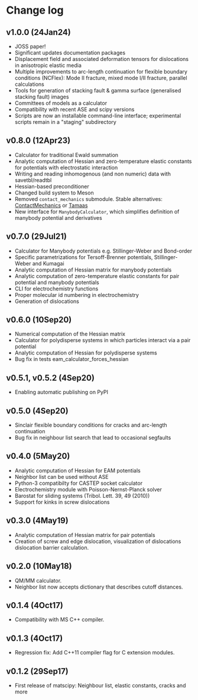Change log
==========

v1.0.0 (24Jan24)
-------------------------

- JOSS paper!
- Significant updates documentation packages
- Displacement field and associated deformation tensors for dislocations in anisotropic elastic media
- Multiple improvements to arc-length continuation for flexible boundary conditions (NCFlex): Mode II fracture,
  mixed mode I/II fracture, parallel calculations
- Tools for generation of stacking fault & gamma surface (generalised stacking fault) images
- Committees of models as a calculator
- Compatibility with recent ASE and scipy versions
- Scripts are now an installable command-line interface; experimental scripts remain in a "staging" subdirectory

v0.8.0 (12Apr23) 
----------------

- Calculator for traditional Ewald summation 
- Analytic computation of Hessian and zero-temperature elastic constants for potentials with electrostatic interaction
- Writing and reading inhomogenous (and non numeric) data with savetbl/readtbl
- Hessian-based preconditioner
- Changed build system to Meson
- Removed `contact_mechanics` submodule. Stable alternatives:
  [ContactMechanics](https://github.com/ContactEngineering/ContactMechanics) or
  [Tamaas](https://gitlab.com/tamaas/tamaas)
- New interface for `ManybodyCalculator`, which simplifies definition of
  manybody potential and derivatives

v0.7.0 (29Jul21)
----------------

- Calculator for Manybody potentials e.g. Stillinger-Weber and Bond-order
- Specific parametrizations for Tersoff-Brenner potentials, Stillinger-Weber and Kumagai 
- Analytic computation of Hessian matrix for manybody potentials
- Analytic computation of zero-temperature elastic constants for pair potential and manybody potentials
- CLI for electrochemistry functions
- Proper molecular id numbering in electrochemistry
- Generation of dislocations

v0.6.0 (10Sep20)
----------------

- Numerical computation of the Hessian matrix 
- Calculator for polydisperse systems in which particles interact via a pair potential 
- Analytic computation of Hessian for polydisperse systems
- Bug fix in tests eam_calculator_forces_hessian 

v0.5.1, v0.5.2 (4Sep20)
-----------------------

- Enabling automatic publishing on PyPI

v0.5.0 (4Sep20)
---------------

- Sinclair flexible boundary conditions for cracks and arc-length continuation
- Bug fix in neighbour list search that lead to occasional segfaults

v0.4.0 (5May20)
---------------

- Analytic computation of Hessian for EAM potentials
- Neighbor list can be used without ASE
- Python-3 compatibilty for CASTEP socket calculator
- Electrochemistry module with Poisson-Nernst-Planck solver
- Barostat for sliding systems (Tribol. Lett. 39, 49 (2010))
- Support for kinks in screw dislocations

v0.3.0 (4May19)
---------------

- Analytic computation of Hessian matrix for pair potentials
- Creation of screw and edge dislocation, visualization of dislocations
  dislocation barrier calculation.

v0.2.0 (10May18)
----------------

- QM/MM calculator.
- Neighbor list now accepts dictionary that describes cutoff distances.

v0.1.4 (4Oct17)
---------------

- Compatibility with MS C++ compiler.

v0.1.3 (4Oct17)
--------------

- Regression fix: Add C++11 compiler flag for C extension modules.

v0.1.2 (29Sep17)
----------------

- First release of matscipy: Neighbour list, elastic constants, cracks and more
